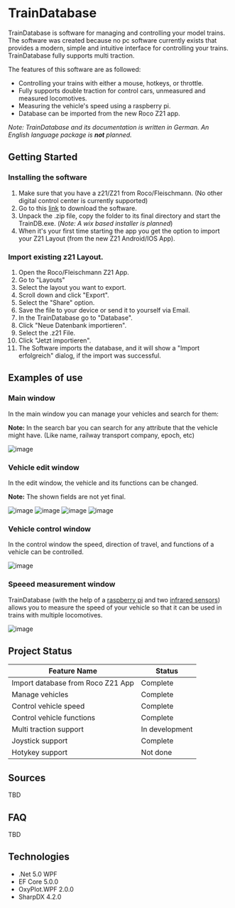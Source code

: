 # TrainDatabase
TrainDatabase is software for managing and controlling your model trains. The software was created because no pc software currently exists that provides a modern, simple and intuitive interface for controlling your trains. 
TrainDatabase fully supports multi traction. 

The features of this software are as followed: 
- Controlling your trains with either a mouse, hotkeys, or throttle.
- Fully supports double traction for control cars, unmeasured and measured locomotives. 
- Measuring the vehicle's speed using a raspberry pi. 
- Database can be imported from the new Roco Z21 app. 

*Note: TrainDatabase and its documentation is written in German. An English language package is **not** planned.*

## Getting Started

### Installing the software

1. Make sure that you have a z21/Z21 from Roco/Fleischmann. (No other digital control center is currently supported)
2. Go to this [link](https://github.com/Jakob-Eichberger/TrainDatabase/releases) to download the software.
3. Unpack the .zip file, copy the folder to its final directory and start the TrainDB.exe. (*Note: A wix based installer is planned*)
4. When it's your first time starting the app you get the option to import your Z21 Layout (from the new Z21 Android/IOS App).

### Import existing z21 Layout. 
1. Open the Roco/Fleischmann Z21 App.
2. Go to "Layouts"
3. Select the layout you want to export. 
4. Scroll down and click "Export". 
5. Select the "Share" option. 
6. Save the file to your device or send it to yourself via Email.
7. In the TrainDatabase go to "Database".
8. Click "Neue Datenbank importieren".
9. Select the .z21 File.
10. Click "Jetzt importieren".
11. The Software imports the database, and it will show a "Import erfolgreich" dialog, if the import was successful.

## Examples of use

### Main window
In the main window you can manage your vehicles and search for them:

**Note:** In the search bar you can search for any attribute that the vehicle might have. (Like name, railway transport company, epoch, etc)

![image](https://user-images.githubusercontent.com/53713395/130352358-c94851f8-9904-4193-a374-727b4c68bfb4.png)

### Vehicle edit window

In the edit window, the vehicle and its functions can be changed.

**Note:** The shown fields are not yet final. 

![image](https://user-images.githubusercontent.com/53713395/140822639-1f07bcd9-de62-45f9-afd3-61c8f13acb3f.png)
![image](https://user-images.githubusercontent.com/53713395/140822682-2b9de754-85eb-48f0-8cbd-5c29560fdb69.png)
![image](https://user-images.githubusercontent.com/53713395/140822719-24a59654-d83a-4c33-ab6a-9fa798324ce1.png)
![image](https://user-images.githubusercontent.com/53713395/140822897-d496ea8d-cfb1-48f3-9ab0-40a8a7ab9b6b.png)

### Vehicle control window

In the control window the speed, direction of travel, and functions of a vehicle can be controlled.

![image](https://user-images.githubusercontent.com/53713395/140822127-be8e3e04-c2da-49e1-aedb-21cd6444b2fe.png)

### Speeed measurement window

TrainDatabase (with the help of a [raspberry pi](https://www.raspberrypi.org/products/raspberry-pi-3-model-b/) and two [infrared sensors](https://amazon.de/gp/product/B07D924JHT)) allows you to measure the speed of your vehicle so that it can be used in trains with multiple locomotives.

![image](https://user-images.githubusercontent.com/53713395/130366046-f6c6b504-1d95-458e-a21c-57f4ed6ee224.png)

## Project Status

Feature Name | Status
------------ | -------------
Import database from Roco Z21 App|Complete
Manage vehicles|Complete
Control vehicle speed|Complete
Control vehicle functions|Complete
Multi traction support|In development
Joystick support|Complete
Hotykey support|Not done

## Sources
TBD

## FAQ
TBD

## Technologies

- .Net 5.0 WPF
- EF Core 5.0.0
- OxyPlot.WPF 2.0.0
- SharpDX 4.2.0
